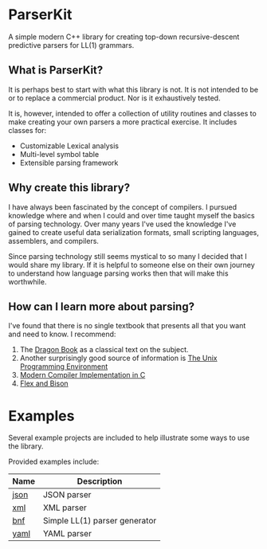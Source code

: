 # ParserKit

A simple modern C++ library for creating top-down recursive-descent predictive parsers for LL(1) grammars.

## What is ParserKit?

It is perhaps best to start with what this library is not. It is not intended to be or to replace a commercial product. Nor is it 
exhaustively tested.

It is, however, intended to offer a collection of utility routines and classes to make creating your own parsers a more practical 
exercise. It includes classes for:

* Customizable Lexical analysis
* Multi-level symbol table
* Extensible parsing framework

## Why create this library?

I have always been fascinated by the concept of compilers. I pursued knowledge where and when I could and over time taught myself the
basics of parsing technology. Over many years I've used the knowledge I've gained to create useful data serialization formats, small scripting 
languages, assemblers, and compilers.

Since parsing technology still seems mystical to so many I decided that I would share my library. If it is helpful to someone else on their own
journey to understand how language parsing works then that will make this worthwhile.

## How can I learn more about parsing?

I've found that there is no single textbook that presents all that you want and need to know. I recommend:

1. The [Dragon Book](https://www.amazon.com/Compilers-Principles-Techniques-Tools-2nd/dp/0321486811/ref=sr_1_1?crid=2M6JW4SE1LFYA&dchild=1&keywords=aho+sethi+ullman&qid=1592861659&sprefix=aho+set%2Caps%2C215&sr=8-1) as a classical text on the subject.
2. Another surprisingly good source of information is [The Unix Programming Environment](https://www.amazon.com/Unix-Programming-Environment-Prentice-Hall-Software/dp/013937681X/ref=sr_1_2?crid=2Y5FH064KCR8X&dchild=1&keywords=the+unix+programming+environment&qid=1592861830&sprefix=the+unix+program%2Caps%2C212&sr=8-2)
3. [Modern Compiler Implementation in C](https://www.amazon.com/Modern-Compiler-Implementation-Andrew-Appel/dp/817596071X/ref=sxts_sxwds-bia-wc-p13n1_0?crid=2CGBMJ614Z1BF&cv_ct_cx=modern+compiler+implementation+in+c&dchild=1&keywords=modern+compiler+implementation+in+c&pd_rd_i=817596071X&pd_rd_r=4c3593d8-34db-4796-929b-b84a1ac8cd26&pd_rd_w=Yh0K9&pd_rd_wg=3RWhe&pf_rd_p=1da5beeb-8f71-435c-b5c5-3279a6171294&pf_rd_r=4AF9BXMZ36CGJMNM3FR4&psc=1&qid=1592861915&sprefix=modern+compiler%2Caps%2C214&sr=1-1-70f7c15d-07d8-466a-b325-4be35d7258cc)
4. [Flex and Bison](https://www.amazon.com/flex-bison-Text-Processing-Tools/dp/0596155972/ref=sr_1_1?dchild=1&keywords=flex+and+bison&qid=1592863889&sr=8-1)

# Examples

Several example projects are included to help illustrate some ways to use the library.

Provided examples include:

Name | Description
---- | -----------
[json](/examples/json) | JSON parser
[xml](/examples/xml) | XML parser
[bnf](/examples/bnf) | Simple LL(1) parser generator
[yaml](/examples/yaml) | YAML parser
